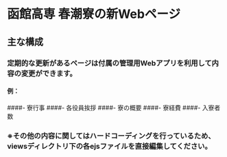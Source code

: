 # 函館高専 春潮寮の新Webページ
## 主な構成
### 定期的な更新があるページは付属の管理用Webアプリを利用して内容の変更ができます。
#### 例：
####- 寮行事
####- 各役員挨拶
####- 寮の概要
####- 寮経費
####- 入寮者数
### ※その他の内容に関してはハードコーディングを行っているため、viewsディレクトリ下の各ejsファイルを直接編集してください。